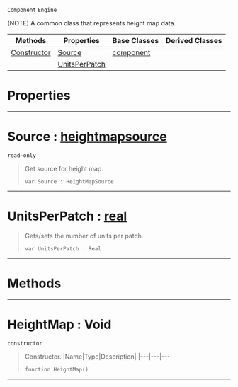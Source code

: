  `Component` `Engine`



(NOTE) A common class that represents height map data.

|Methods|Properties|Base Classes|Derived Classes|
|---|---|---|---|
|[ Constructor](https://github.com/ZilchEngine/ZilchDocs/blob/master/code_reference/class_reference/heightmap.markdown#heightmap-void)|[ Source](https://github.com/ZilchEngine/ZilchDocs/blob/master/code_reference/class_reference/heightmap.markdown#source-zilch-engine-docum)|[component](https://github.com/ZilchEngine/ZilchDocs/blob/master/code_reference/class_reference/component.markdown)| |
| |[ UnitsPerPatch](https://github.com/ZilchEngine/ZilchDocs/blob/master/code_reference/class_reference/heightmap.markdown#unitsperpatch-zilch-engin)| | |


 #  Properties


---  
 #  Source : [heightmapsource](https://github.com/ZilchEngine/ZilchDocs/blob/master/code_reference/class_reference/heightmapsource.markdown)

 `read-only`

> Get source for height map.
> ``` lang=cpp, name=Nada
> var Source : HeightMapSource


---  
 #  UnitsPerPatch : [real](https://github.com/ZilchEngine/ZilchDocs/blob/master/code_reference/nada_base_types/real.markdown)

> Gets/sets the number of units per patch.
> ``` lang=cpp, name=Nada
> var UnitsPerPatch : Real


---  
 #  Methods


---  
 #  HeightMap : Void

 `constructor`

> Constructor.
> |Name|Type|Description|
> |---|---|---|
> ``` lang=cpp, name=Nada
> function HeightMap()
> ``` 


---  
 

 